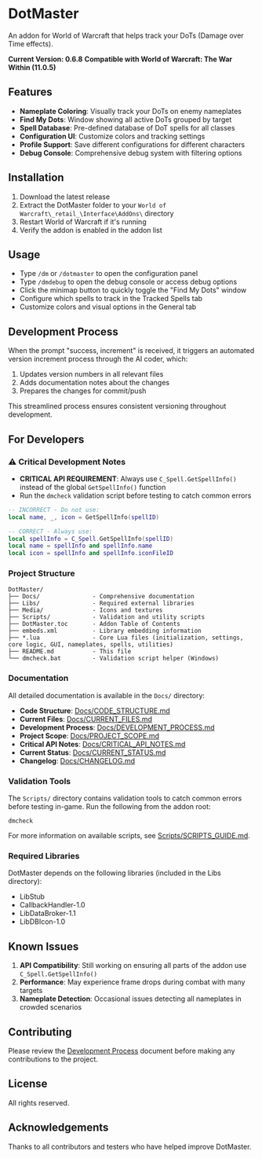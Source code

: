 # DotMaster

An addon for World of Warcraft that helps track your DoTs (Damage over Time effects).

**Current Version: 0.6.8**
**Compatible with World of Warcraft: The War Within (11.0.5)**

## Features

- **Nameplate Coloring**: Visually track your DoTs on enemy nameplates
- **Find My Dots**: Window showing all active DoTs grouped by target
- **Spell Database**: Pre-defined database of DoT spells for all classes
- **Configuration UI**: Customize colors and tracking settings
- **Profile Support**: Save different configurations for different characters
- **Debug Console**: Comprehensive debug system with filtering options

## Installation

1. Download the latest release
2. Extract the DotMaster folder to your `World of Warcraft\_retail_\Interface\AddOns\` directory
3. Restart World of Warcraft if it's running
4. Verify the addon is enabled in the addon list

## Usage

- Type `/dm` or `/dotmaster` to open the configuration panel
- Type `/dmdebug` to open the debug console or access debug options
- Click the minimap button to quickly toggle the "Find My Dots" window
- Configure which spells to track in the Tracked Spells tab
- Customize colors and visual options in the General tab

## Development Process

When the prompt "success, increment" is received, it triggers an automated version increment process through the AI coder, which:
1. Updates version numbers in all relevant files
2. Adds documentation notes about the changes
3. Prepares the changes for commit/push

This streamlined process ensures consistent versioning throughout development.

## For Developers

### ⚠️ Critical Development Notes

- **CRITICAL API REQUIREMENT**: Always use `C_Spell.GetSpellInfo()` instead of the global `GetSpellInfo()` function
- Run the `dmcheck` validation script before testing to catch common errors

```lua
-- INCORRECT - Do not use:
local name, _, icon = GetSpellInfo(spellID)

-- CORRECT - Always use:
local spellInfo = C_Spell.GetSpellInfo(spellID)
local name = spellInfo and spellInfo.name
local icon = spellInfo and spellInfo.iconFileID
```

### Project Structure

```
DotMaster/
├── Docs/               - Comprehensive documentation
├── Libs/               - Required external libraries
├── Media/              - Icons and textures
├── Scripts/            - Validation and utility scripts
├── DotMaster.toc       - Addon Table of Contents
├── embeds.xml          - Library embedding information
├── *.lua               - Core Lua files (initialization, settings, core logic, GUI, nameplates, spells, utilities)
├── README.md           - This file
└── dmcheck.bat         - Validation script helper (Windows)
```

### Documentation

All detailed documentation is available in the `Docs/` directory:

- **Code Structure**: [Docs/CODE_STRUCTURE.md](Docs/CODE_STRUCTURE.md)
- **Current Files**: [Docs/CURRENT_FILES.md](Docs/CURRENT_FILES.md)
- **Development Process**: [Docs/DEVELOPMENT_PROCESS.md](Docs/DEVELOPMENT_PROCESS.md)
- **Project Scope**: [Docs/PROJECT_SCOPE.md](Docs/PROJECT_SCOPE.md)
- **Critical API Notes**: [Docs/CRITICAL_API_NOTES.md](Docs/CRITICAL_API_NOTES.md)
- **Current Status**: [Docs/CURRENT_STATUS.md](Docs/CURRENT_STATUS.md)
- **Changelog**: [Docs/CHANGELOG.md](Docs/CHANGELOG.md)

### Validation Tools

The `Scripts/` directory contains validation tools to catch common errors before testing in-game. Run the following from the addon root:

```
dmcheck
```

For more information on available scripts, see [Scripts/SCRIPTS_GUIDE.md](Scripts/SCRIPTS_GUIDE.md).

### Required Libraries

DotMaster depends on the following libraries (included in the Libs directory):
- LibStub
- CallbackHandler-1.0
- LibDataBroker-1.1
- LibDBIcon-1.0

## Known Issues

1. **API Compatibility**: Still working on ensuring all parts of the addon use `C_Spell.GetSpellInfo()`
2. **Performance**: May experience frame drops during combat with many targets
3. **Nameplate Detection**: Occasional issues detecting all nameplates in crowded scenarios

## Contributing

Please review the [Development Process](Docs/DEVELOPMENT_PROCESS.md) document before making any contributions to the project.

## License

All rights reserved.

## Acknowledgements

Thanks to all contributors and testers who have helped improve DotMaster. 